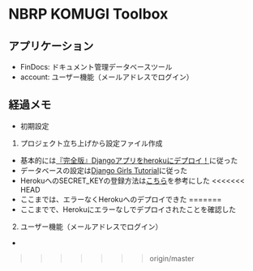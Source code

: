 # NBRP KOMUGI Toolbox

## アプリケーション
- FinDocs: ドキュメント管理データベースツール
- account: ユーザー機能（メールアドレスでログイン）


## 経過メモ
- 初期設定
1. プロジェクト立ち上げから設定ファイル作成
  - 基本的には[『完全版』Djangoアプリをherokuにデプロイ！](http://digital-tree.xyz/blogs/1169)に従った
  - データベースの設定は[Django Girls Tutorial](https://tutorial-extensions.djangogirls.org/ja/heroku/)に従った
  - HerokuへのSECRET_KEYの登録方法は[こちら](https://medium.com/@kjmczk/heroku-deploy-django-d2eab0a5e0ce)を参考にした
<<<<<<< HEAD
  - ここまでは、エラーなくHerokuへのデプロイできた
=======
  - ここまでで、Herokuにエラーなしでデプロイされたことを確認した
2. ユーザー機能（メールアドレスでログイン）
  -
>>>>>>> origin/master
